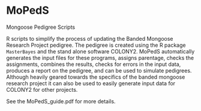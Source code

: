 # MoPedS
Mongoose Pedigree Scripts

R scripts to simplify the process of updating the Banded Mongoose Research Project pedigree.
The pedigree is created using the R package `MasterBayes` and the stand alone software COLONY2.
MoPedS automatically generates the input files for these programs, assigns parentage, checks the assignments, combines the results, checks for errors in the input data, produces a report on the pedigree, and can be used to simulate pedigrees.
Although heavily geared towards the specifics of the banded mongoose research project it can also be used to easily generate input data for COLONY2 for other projects.

See the MoPedS_guide.pdf for more details.
